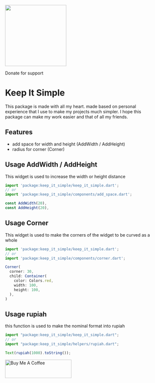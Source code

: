 <a href="https://saweria.co/yaqie" target="_blank"><img src="https://saweria.co/twitter_card.png" style="height: 200px !important;" ></a>

Donate for support

# Keep It Simple

This package is made with all my heart. made based on personal experience that I use to make my projects much simpler. I hope this package can make my work easier and that of all my friends.

## Features

- add space for width and height (AddWidth / AddHeight)
- radius for corner (Corner)

## Usage AddWidth / AddHeight

This widget is used to increase the width or height distance

```javascript
import 'package:keep_it_simple/keep_it_simple.dart';
// or
import 'package:keep_it_simple/components/add_space.dart';

const AddWidth(20),
const AddHeight(20),
```

## Usage Corner

This widget is used to make the corners of the widget to be curved as a whole

```javascript
import 'package:keep_it_simple/keep_it_simple.dart';
// or
import 'package:keep_it_simple/components/corner.dart';

Corner(
  corner: 30,
  child: Container(
    color: Colors.red,
    width: 100,
    height: 100,
  ),
)
```

## Usage rupiah

this function is used to make the nominal format into rupiah

```javascript
import "package:keep_it_simple/keep_it_simple.dart";
// or
import "package:keep_it_simple/helpers/rupiah.dart";

Text(rupiah(1000).toString());
```

<a href="https://www.buymeacoffee.com/yaqie" target="_blank"><img src="https://cdn.buymeacoffee.com/buttons/v2/default-yellow.png" alt="Buy Me A Coffee" style="height: 60px !important;width: 217px !important;" ></a>
